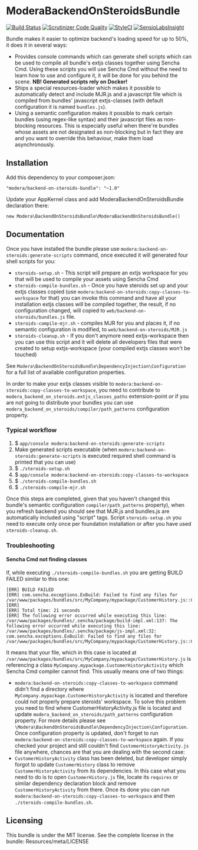 # ModeraBackendOnSteroidsBundle

[![Build Status](https://travis-ci.org/modera/ModeraBackendOnSteroidsBundle.svg?branch=1.0)](https://travis-ci.org/modera/ModeraBackendOnSteroidsBundle)
[![Scrutinizer Code Quality](https://scrutinizer-ci.com/g/modera/ModeraBackendOnSteroidsBundle/badges/quality-score.png?b=master)](https://scrutinizer-ci.com/g/modera/ModeraBackendOnSteroidsBundle/?branch=master)
[![StyleCI](https://styleci.io/repos/42174529/shield)](https://styleci.io/repos/42174529)
[![SensioLabsInsight](https://insight.sensiolabs.com/projects/c5687019-0631-4cb3-a30c-cb3fc1bcebad/mini.png)](https://insight.sensiolabs.com/projects/c5687019-0631-4cb3-a30c-cb3fc1bcebad)

Bundle makes it easier to optimize backend's loading speed for up to 50%, it does it in several ways:

 * Provides console commands which can generate shell scripts which can be used to compile all bundle's
 extjs classes together using Sencha Cmd. Using these scripts you will use Sencha Cmd without
  the need to learn how to use and configure it, it will be done for you behind the scene. **NB! Generated scripts rely on Docker!**
 * Ships a special resources-loader which makes it possible to automatically detect and include
 MJR.js and a javascript file which is compiled from bundles' javascript extjs-classes (with default configuration
 it is named `bundles.js`).
 * Using a semantic configuration makes it possible to mark certain bundles (using regex-like syntax) and their
 javascript files as non-blocking resources. This is especially useful when there're bundles whose assets
 are not designated as non-blocking but in fact they are and you want to override this behaviour, make them load
 asynchronously.

## Installation

Add this dependency to your composer.json:

    "modera/backend-on-steroids-bundle": "~1.0"

Update your AppKernel class and add ModeraBackendOnSteroidsBundle declaration there:

    new Modera\BackendOnSteroidsBundle\ModeraBackendOnSteroidsBundle()

## Documentation

Once you have installed the bundle please use `modera:backend-on-steroids:generate-scripts` command, once
executed it will generated four shell scripts for you:

 * `steroids-setup.sh`  - This script will prepare an extjs workspace for you that will be used to compile your
 assets using Sencha Cmd
 * `steroids-compile-bundles.sh` - Once you have steroids set up and your extjs classes copied (use `modera:backend-on-steroids:copy-classes-to-workspace`
 for that) you can invoke this command and have all your installation extjs classes will be compiled together, the result, if
 no configuration changed, will copied to `web/backend-on-steroids/bundles.js` file.
 * `steroids-compile-mjr.sh` - compiles MJR for you and places it, if no semantic configuration is modified, to
 `web/backend-on-steroids/MJR.js`
 * `steroids-cleanup.sh`  - If you don't anymore need extjs-workspace then you can use this script and it will delete
 all developers files that were created to setup extjs-workspace (your compiled extjs classes won't be touched)

See `Modera\BackendOnSteroidsBundle\DependencyInjection\Configuration` for a full list of available configuration
properties.

In order to make your extjs classes visible to `modera:backend-on-steroids:copy-classes-to-workspace`, you need to contribute
to `modera_backend_on_steroids.extjs_classes_paths` extension-point *or* if you are not going to distribute your bundles
you can use `modera_backend_on_steroids/compiler/path_patterns` configuration property.

### Typical workflow

1. $ `app/console modera:backend-on-steroids:generate-scripts`
2. Make generated scripts executable (when `modera:backend-on-steroids:generate-scripts` is executed required shell command is printed that you can use)
3. $ `./steroids-setup.sh`
4. $ `app/console modera:backend-on-steroids:copy-classes-to-workspace`
5. $ `./steroids-compile-bundles.sh`
6. $ `./steroids-compile-mjr.sh`

Once this steps are completed, given that you haven't changed this bundle's semantic configuration
`compiler/path_patterns` property), when you refresh backend you should see that MJR.js and bundles.js are
automatically included using "script" tags. Script `steroids-setup.sh` you need to execute only once per
foundation installation or after you have used `steroids-cleanup.sh`.

### Troubleshooting

#### Sencha Cmd not finding classes

If, while executing `./steroids-compile-bundles.sh` you are getting BUILD FAILED similar to this one:

```
[ERR] BUILD FAILED
[ERR] com.sencha.exceptions.ExBuild: Failed to find any files for /var/www/packages/bundles/src/MyCompany/mypackage/CustomerHistory.js::ClassRequire::MyCompany.mypackage.CustomerHistoryActivity
[ERR]
[ERR] Total time: 21 seconds
[ERR] The following error occurred while executing this line:
/var/www/packages/bundles/.sencha/package/build-impl.xml:137: The following error occurred while executing this line:
/var/www/packages/bundles/.sencha/package/js-impl.xml:32: com.sencha.exceptions.ExBuild: Failed to find any files for
/var/www/packages/bundles/src/MyCompany/mypackage/CustomerHistory.js::ClassRequire::MyCompany.mypackage.CustomerHistoryActivity
```

It means that your file, which in this case is located at `/var/www/packages/bundles/src/MyCompany/mypackage/CustomerHistory.js`
is referencing a class `MyCompany.mypackage.CustomerHistoryActivity` which Sencha Cmd compiler cannot find. This usually
means one of two things:

- `modera:backend-on-steroids:copy-classes-to-workspace` command didn't find a directory where `MyCompany.mypackage.CustomerHistoryActivity` is
located and therefore could not properly prepare steroids' workspace. To solve this problem you need to find where CustomerHistoryActivity.js
file is located and update `modera_backend_on_steroids/path_patterns` configuration property. For more details
please see `\Modera\BackendOnSteroidsBundle\DependencyInjection\Configuration`. Once configuration property is updated,
don't forget to run `modera:backend-on-steroids:copy-classes-to-workspace` again. If you checked your project and still
couldn't find `CustomerHistoryActivity.js` file anywhere, chances are that you are dealing with the second case:
- `CustomerHistoryActivity` class has been deleted, but developer simply forgot to update `CustomerHistory` class to remove
`CustomerHistoryActivity`  from its dependencies. In this case what you need to do is to open `CustomerHistory.js` file,
locate its `requires` or similar dependency declaration block and remove `CustomerHistoryActivity` from there. Once
its done you can run `modera:backend-on-steroids:copy-classes-to-workspace` and then `./steroids-compile-bundles.sh`.

## Licensing

This bundle is under the MIT license. See the complete license in the bundle:
Resources/meta/LICENSE
